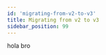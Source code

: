 ```yaml
---
id: 'migrating-from-v2-to-v3'
title: Migrating from v2 to v3
sidebar_position: 99
---
```


hola bro
